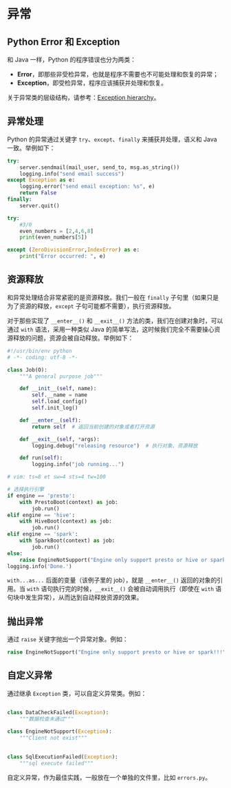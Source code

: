 # 异常

## Python Error 和 Exception

和 Java 一样，Python 的程序错误也分为两类：

- **Error**，即那些非受检异常，也就是程序不需要也不可能处理和恢复的异常；
- **Exception**，即受检异常，程序应该捕获并处理和恢复。

关于异常类的层级结构，请参考：[Exception hierarchy](https://docs.python.org/2/library/exceptions.html#exception-hierarchy)。

## 异常处理

Python 的异常通过关键字 `try`、`except`、`finally` 来捕获并处理，语义和 Java 一致。举例如下：

```python
try:
    server.sendmail(mail_user, send_to, msg.as_string())
    logging.info("send email success")
except Exception as e:
    logging.error("send email exception: %s", e)
    return False
finally:
    server.quit()
```

```python
try:
    #3/0
    even_numbers = [2,4,6,8]
    print(even_numbers[5])

except (ZeroDivisionError,IndexError) as e:
    print("Error occurred: ", e)
```

## 资源释放

和异常处理结合非常紧密的是资源释放。我们一般在 `finally` 子句里（如果只是为了资源的释放，`except` 子句可能都不需要），执行资源释放。

对于那些实现了 `__enter__()` 和 `__exit__()` 方法的类，我们在创建对象时，可以通过 `with` 语法，采用一种类似 Java 的简单写法，这时候我们完全不需要操心资源释放的问题，资源会被自动释放。举例如下：

```python
#!/usr/bin/env python
# -*- coding: utf-8 -*-

class Job(O):
    """A general purpose job"""

    def __init__(self, name):
        self.__name = name
        self.load_config()
        self.init_log()

    def __enter__(self):
        return self  # 返回当前创建的对象或者打开资源

    def __exit__(self, *args):
        logging.debug("releasing resource")  # 执行对象、资源释放

    def run(self):
        logging.info("job running...")

# vim: ts=8 et sw=4 sts=4 tw=100
```

```python
# 选择执行引擎
if engine == 'presto':
    with PrestoBoot(context) as job:
        job.run()
elif engine == 'hive':
    with HiveBoot(context) as job:
        job.run()
elif engine == 'spark':
    with SparkBoot(context) as job:
        job.run()
else:
    raise EngineNotSupport("Engine only support presto or hive or spark!!!")
logging.info('Done.')
```

`with...as...` 后面的变量（该例子里的 job），就是 `__enter__()` 返回的对象的引用。当 `with` 语句执行完的时候，`__exit__()` 会被自动调用执行（即使在 `with` 语句块中发生异常），从而达到自动释放资源的效果。

## 抛出异常

通过 `raise` 关键字抛出一个异常对象。例如：

```python
raise EngineNotSupport("Engine only support presto or hive or spark!!!")
```

## 自定义异常

通过继承 `Exception` 类，可以自定义异常类。例如：

```python

class DataCheckFailed(Exception):
    """数据检查未通过"""

class EngineNotSupport(Exception):
    """Client not exist"""
    
    
class SqlExecutionFailed(Exception):
    """sql execute failed"""
```

自定义异常，作为最佳实践，一般放在一个单独的文件里，比如 `errors.py`。

